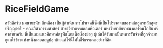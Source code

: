 # RiceFieldGame
สวัสดีครับ ผมนายธนัท สีเหลือง เป็นผู้ดำเนินการโปรเจคนี้ซึ่งนี่เป็นโปรเจคจบของหลักสูตรหลักสูตรปริญญาตรี - คณะวิศวกรรมศาสตร์ สาขาวิศวกรรมคอมพิวเตอร์ มหาวิทยาลัยราชมงคลรัตนโกสินทร์ศาลายาครับ นี่เป็นเกมแนวศึกษาศัตรูพืชโดยเนื้อเรื่องย่อๆ ผู้เล่นได้รับบทเป็นทหารรับจ้างที่ถูกจ้างมาดูแลไร่ข้าวแห่งหนึ่งตลอดฤดูปลุกข้าวแต่ไร่นี้ไม่ใช่ไร่ธรรมดาอย่างที่คิด
